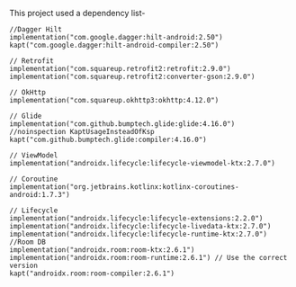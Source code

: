 This project used a dependency list-

    //Dagger Hilt
    implementation("com.google.dagger:hilt-android:2.50")
    kapt("com.google.dagger:hilt-android-compiler:2.50")

    // Retrofit
    implementation("com.squareup.retrofit2:retrofit:2.9.0")
    implementation("com.squareup.retrofit2:converter-gson:2.9.0")

    // OkHttp
    implementation("com.squareup.okhttp3:okhttp:4.12.0")

    // Glide
    implementation("com.github.bumptech.glide:glide:4.16.0")
    //noinspection KaptUsageInsteadOfKsp
    kapt("com.github.bumptech.glide:compiler:4.16.0")

    // ViewModel
    implementation("androidx.lifecycle:lifecycle-viewmodel-ktx:2.7.0")

    // Coroutine
    implementation("org.jetbrains.kotlinx:kotlinx-coroutines-android:1.7.3")

    // Lifecycle
    implementation("androidx.lifecycle:lifecycle-extensions:2.2.0")
    implementation("androidx.lifecycle:lifecycle-livedata-ktx:2.7.0")
    implementation("androidx.lifecycle:lifecycle-runtime-ktx:2.7.0")
    //Room DB
    implementation("androidx.room:room-ktx:2.6.1")
    implementation("androidx.room:room-runtime:2.6.1") // Use the correct version
    kapt("androidx.room:room-compiler:2.6.1")

    
